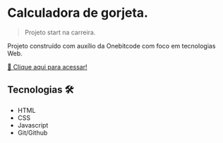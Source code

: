 # Calculadora de gorjeta.

>Projeto start na carreira.

Projeto construído com auxílio da Onebitcode com foco em tecnologias Web.

[🔗 Clique aqui para acessar!](https://marcelosardo.github.io/CalcGorjeta/)

## Tecnologias 🛠️

- HTML
- CSS
- Javascript
- Git/Github
